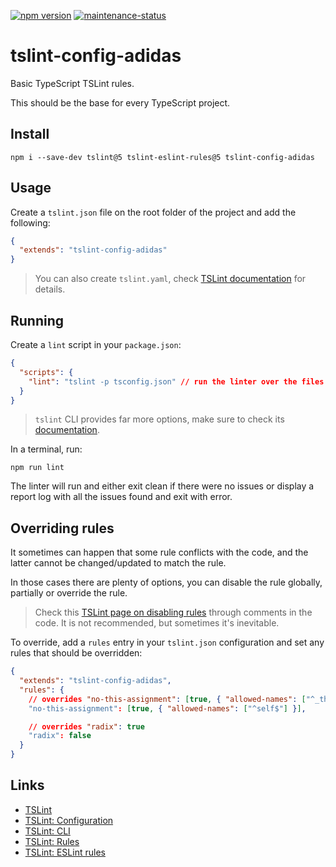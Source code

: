 [![npm version](https://badge.fury.io/js/tslint-config-adidas.svg)](https://npmjs.com/package/tslint-config-adidas) [![maintenance-status](https://img.shields.io/badge/maintenance-deprecated-red.svg)](https://github.com/palantir/tslint)

# tslint-config-adidas

Basic TypeScript TSLint rules.

This should be the base for every TypeScript project.

## Install

```
npm i --save-dev tslint@5 tslint-eslint-rules@5 tslint-config-adidas
```

## Usage

Create a `tslint.json` file on the root folder of the project and add the following:

```json
{
  "extends": "tslint-config-adidas"
}
```

> You can also create `tslint.yaml`, check [TSLint documentation](https://palantir.github.io/tslint/usage/configuration/) for details.

## Running

Create a `lint` script in your `package.json`:

```json
{
  "scripts": {
    "lint": "tslint -p tsconfig.json" // run the linter over the files watched by the compiler as specified in tsconfig.json
  }
}
```

> `tslint` CLI provides far more options, make sure to check its [documentation](https://palantir.github.io/tslint/usage/cli/).

In a terminal, run:

```
npm run lint
```

The linter will run and either exit clean if there were no issues or display a report log with all the issues found and exit with error.

## Overriding rules

It sometimes can happen that some rule conflicts with the code, and the latter cannot be changed/updated to match the rule.

In those cases there are plenty of options, you can disable the rule globally, partially or override the rule.

> Check this [TSLint page on disabling rules](https://palantir.github.io/tslint/usage/rule-flags/) through comments in the code. It is not recommended, but sometimes it's inevitable.

To override, add a `rules` entry in your `tslint.json` configuration and set any rules that should be overridden:

```json
{
  "extends": "tslint-config-adidas",
  "rules": {
    // overrides "no-this-assignment": [true, { "allowed-names": ["^_this$"], "allow-destructuring": true }]
    "no-this-assignment": [true, { "allowed-names": ["^self$"] }],

    // overrides "radix": true
    "radix": false
  }
}
```

## Links

- [TSLint](https://palantir.github.io/tslint/)
- [TSLint: Configuration](https://palantir.github.io/tslint/usage/configuration/)
- [TSLint: CLI](https://palantir.github.io/tslint/usage/cli/)
- [TSLint: Rules](https://palantir.github.io/tslint/rules/)
- [TSLint: ESLint rules](https://github.com/buzinas/tslint-eslint-rules)
